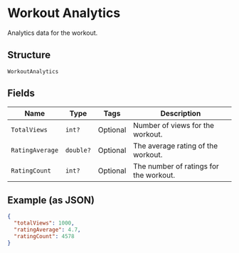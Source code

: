 
# Workout Analytics

Analytics data for the workout.

## Structure

`WorkoutAnalytics`

## Fields

| Name | Type | Tags | Description |
|  --- | --- | --- | --- |
| `TotalViews` | `int?` | Optional | Number of views for the workout. |
| `RatingAverage` | `double?` | Optional | The average rating of the workout. |
| `RatingCount` | `int?` | Optional | The number of ratings for the workout. |

## Example (as JSON)

```json
{
  "totalViews": 1000,
  "ratingAverage": 4.7,
  "ratingCount": 4578
}
```

